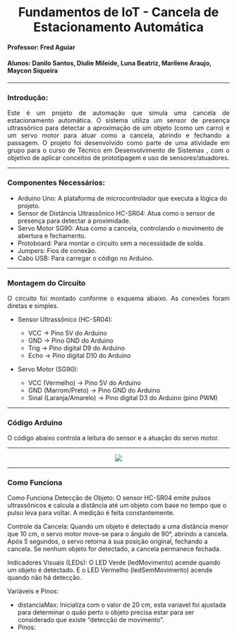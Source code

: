 <h1 align = center> Fundamentos de IoT - Cancela de Estacionamento Automática </h1>
<h4> Professor: Fred Aguiar </h4>
<h4> Alunos: Danilo Santos, Diulie Mileide, Luna Beatriz, Marilene Araujo, Maycon Siqueira </h4>

<hr>
<h3> Introdução: </h3>

<p align="justify">
  Este é um projeto de automação que simula uma cancela de estacionamento automática. O sistema utiliza um sensor de presença ultrassônico para detectar a aproximação de um objeto (como um carro) e um servo motor para atuar como a cancela, abrindo e fechando a passagem. O projeto foi desenvolvido como parte de uma atividade em grupo para o curso de Técnico em Desenvolvimento de Sistemas , com o objetivo de aplicar conceitos de prototipagem e uso de sensores/atuadores.
</p>
  
<hr>
<h3> Componentes Necessários: </h3>

- Arduino Uno: A plataforma de microcontrolador que executa a lógica do projeto.
- Sensor de Distância Ultrassônico HC-SR04: Atua como o sensor de presença para detectar a proximidade.
- Servo Motor SG90: Atua como a cancela, controlando o movimento de abertura e fechamento.
- Protoboard: Para montar o circuito sem a necessidade de solda.
- Jumpers: Fios de conexão.
- Cabo USB: Para carregar o código no Arduino.
  
<hr>
<h3> Montagem do Circuito </h3> 

<p align="justify">
O circuito foi montado conforme o esquema abaixo. As conexões foram diretas e simples.

- Sensor Ultrassônico (HC-SR04):
   - VCC -> Pino 5V do Arduino
   - GND -> Pino GND do Arduino
   - Trig -> Pino digital D9 do Arduino
   - Echo -> Pino digital D10 do Arduino

- Servo Motor (SG90):

   - VCC (Vermelho) -> Pino 5V do Arduino
   - GND (Marrom/Preto) -> Pino GND do Arduino
   - Sinal (Laranja/Amarelo) -> Pino digital D3 do Arduino (pino PWM)

<hr>
<h3> Código Arduino </h3> 

<p align="justify">
 O código abaixo controla a leitura do sensor e a atuação do servo motor. 
	
<hr>

<p align="center"> <img src="https://github.com/MARILENE-384076/Cancela-de-Estacionamento-Automatica/blob/main/Imagens%20Projeto/C%C3%B3digo.png" /> </p>

<hr>

<h3> Como Funciona </h3> 

<p align="justify">
	
Como Funciona
Detecção de Objeto: O sensor HC-SR04 emite pulsos ultrassônicos e calcula a distância até um objeto com base no tempo que o pulso leva para voltar. A medição é feita constantemente.

Controle da Cancela:
Quando um objeto é detectado a uma distância menor que 10 cm, o servo motor move-se para o ângulo de 90°, abrindo a cancela.
Após 5 segundos, o servo retorna à sua posição original, fechando a cancela.
Se nenhum objeto for detectado, a cancela permanece fechada.

Indicadores Visuais (LEDs):
O LED Verde (ledMovimento) acende quando um objeto é detectado.
E o LED Vermelho (ledSemMovimento) acende quando não há detecção.

Variáveis e Pinos:
- distanciaMax: Inicializa com o valor de 20 cm, esta variavel foi ajustada para determinar o quão perto o objeto precisa estar para ser considerado que existe “detecção de movimento”.
- Pinos: 

</p>
